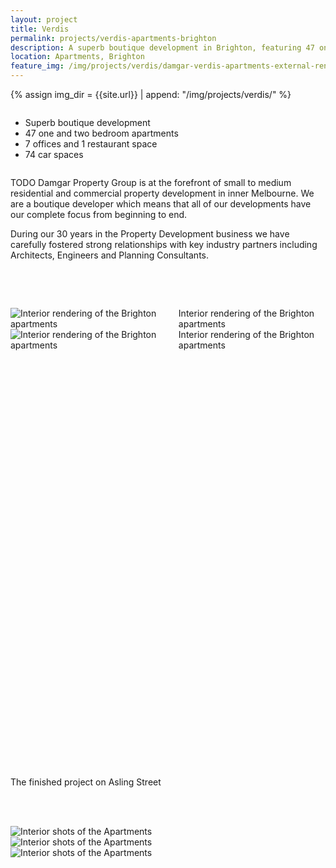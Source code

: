 ```yaml
---
layout: project
title: Verdis
permalink: projects/verdis-apartments-brighton
description: A superb boutique development in Brighton, featuring 47 one and two bedroom apartments, 7 offices and 1 restaurant space.
location: Apartments, Brighton
feature_img: /img/projects/verdis/damgar-verdis-apartments-external-render-asling-st.jpg
---
```


{% assign img_dir = {{site.url}} | append: "/img/projects/verdis/" %}

<div class="row project-detail-content">
  <div class="small-11 medium-10 medium-offset-1 columns">
    <div class="row">
      <div class="medium-5 columns">
        <div class="column">
          <ul class="project-detail-key-points">
            <li>Superb boutique development</li>
            <li>47 one and two bedroom apartments</li>
            <li>7 offices and 1 restaurant space</li>
            <li>74 car spaces</li>
          </ul>
        </div>
      </div>
      <div class="medium-5 columns float-left">
        <div class="column">
          <p>TODO Damgar Property Group is at the forefront of small to medium residential and commercial property development in inner Melbourne. We are a boutique developer which means that all of our developments have our complete focus from beginning to end.</p>
          <p>During our 30 years in the Property Development business we have carefully fostered strong relationships with key industry partners including Architects, Engineers and Planning Consultants.</p>
        </div>
      </div>
      <!-- <div class="medium-7 columns">
        <img class="thumbnail" src="{{site.url}}/img/demo_project_thumb.jpg" alt="Image Description">
        <img class="thumbnail" src="{{site.url}}/img/demo_project_thumb.jpg" alt="Image Description">
      </div> -->
    </div>
  </div>
</div>

<br><br>

<div class="row">
  <div class="medium-6 columns">
    <img class="thumbnail" src="{{img_dir}}damgar-verdis-apartments-internal-render-kitchen.jpg" alt="Interior rendering of the Brighton apartments">
    <caption>Interior rendering of the Brighton apartments</caption>
  </div>
  <div class="medium-6 columns">
    <img class="thumbnail" src="{{img_dir}}damgar-verdis-apartments-internal-render-living.jpg" alt="Interior rendering of the Brighton apartments">
    <caption>Interior rendering of the Brighton apartments</caption>
  </div>
</div>

<br><br>

<div class="row expanded">
  <div class="project-thumb-wrapper" style="height: 620px">
    <div class="thumbnail project-thumb" style="background-image: url('{{img_dir}}damgar-verdis-00.jpg');"></div>
  </div>
  <div class="row">
    <div class="small-12 columns">
      <caption>The finished project on Asling Street</caption>
    </div>
  </div>
</div>

<br><br>

<div class="row">
  <div class="medium-4 columns">
    <img class="thumbnail" src="{{img_dir}}damgar-verdis-internal-01.jpg" alt="Interior shots of the Apartments">
  </div>
  <div class="medium-4 columns">
    <img class="thumbnail" src="{{img_dir}}damgar-verdis-internal-02.jpg" alt="Interior shots of the Apartments">
  </div>
  <div class="medium-4 columns">
    <img class="thumbnail" src="{{img_dir}}damgar-verdis-internal-03.jpg" alt="Interior shots of the Apartments">
  </div>
</div>
